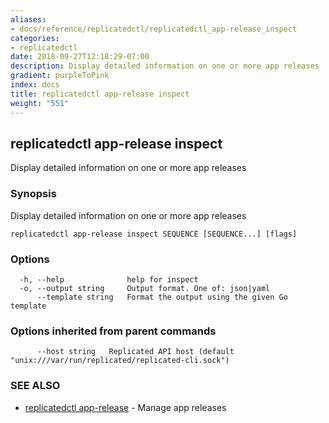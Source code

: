 ```yaml
---
aliases:
- docs/reference/replicatedctl/replicatedctl_app-release_inspect
categories:
- replicatedctl
date: 2018-09-27T12:18:29-07:00
description: Display detailed information on one or more app releases
gradient: purpleToPink
index: docs
title: replicatedctl app-release inspect
weight: "551"
---
```


## replicatedctl app-release inspect

Display detailed information on one or more app releases

### Synopsis

Display detailed information on one or more app releases

```
replicatedctl app-release inspect SEQUENCE [SEQUENCE...] [flags]
```

### Options

```
  -h, --help              help for inspect
  -o, --output string     Output format. One of: json|yaml
      --template string   Format the output using the given Go template
```

### Options inherited from parent commands

```
      --host string   Replicated API host (default "unix:///var/run/replicated/replicated-cli.sock")
```

### SEE ALSO

* [replicatedctl app-release](/api/replicatedctl/replicatedctl_app-release/)	 - Manage app releases

